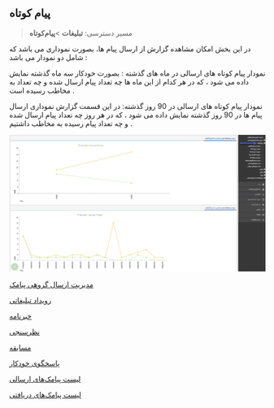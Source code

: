 ﻿## پیام کوتاه

> مسیر دسترسی:  **تبلیغات** >**پیام‌کوتاه** 


در این بخش امکان مشاهده گزارش از ارسال پیام ها، بصورت نموداری می باشد که شامل دو نمودار می باشد :

نمودار پیام کوتاه های ارسالی در ماه های گذشته :  بصورت خودکار سه ماه گذشته نمایش داده می شود ، که در هر کدام از این ماه ها چه تعداد پیام ارسال شده و چه تعداد به مخاطب رسیده است .  

 

نمودار پیام کوتاه های ارسالی در 90 روز گذشته:  در این قسمت گزارش نموداری ارسال پیام ها در 90 روز گذشته نمایش داده می شود ، که در هر روز چه تعداد پیام ارسال شده و چه تعداد پیام رسیده به مخاطب داشتیم . 

![](advertising-sms.png)

[مدیریت ارسال گروهی پیامک]( http://septadocs.1st.co.com/payamgostar/documents/%D8%B5%D9%81%D8%AD%D9%87%E2%80%8C%DB%8C-%D8%A7%D8%B5%D9%84%DB%8C-%D8%A7%D8%B1%D8%B3%D8%A7%D9%84-%DA%AF%D8%B1%D9%88%D9%87%DB%8C-%D9%BE%DB%8C%D8%A7%D9%85%DA%A9?selectedId=9b40cbb9-49a8-4cb5-a601-76143fd367e6&menuItemType=1&versionId=a1cb5bd2-9978-4ca7-b9d6-08d951882868)

[رویداد تبلیغاتی]( http://septadocs.1st.co.com/payamgostar/documents/%D8%B5%D9%81%D8%AD%D9%87%E2%80%8C%DB%8C-%D8%A7%D8%B5%D9%84%DB%8C-%D8%B1%D9%88%DB%8C%D8%AF%D8%A7%D8%AF-%D8%AA%D8%A8%D9%84%DB%8C%D8%BA%D8%A7%D8%AA%DB%8C-%D9%BE%DB%8C%D8%A7%D9%85%DA%A9?selectedId=1d3ab477-bba1-eb11-a032-ac1f6bc6cd90&menuItemType=1&versionId=a1cb5bd2-9978-4ca7-b9d6-08d951882868)

[خبرنامه]( http://septadocs.1st.co.com/payamgostar/documents/%D8%B5%D9%81%D8%AD%D9%87-%DB%8C-%D8%A7%D8%B5%D9%84%DB%8C-%D8%AE%D8%A8%D8%B1%D9%86%D8%A7%D9%85%D9%87-%D9%BE%DB%8C%D8%A7%D9%85%DA%A9?selectedId=51fb3282-9f93-41a1-ba0e-a8b1438e0588&menuItemType=1&versionId=a1cb5bd2-9978-4ca7-b9d6-08d951882868)

 [نظرسنجی]( http://septadocs.1st.co.com/payamgostar/documents/%D8%B5%D9%81%D8%AD%D9%87%E2%80%8C%DB%8C-%D8%A7%D8%B5%D9%84%DB%8C-%D9%86%D8%B8%D8%B1%D8%B3%D9%86%D8%AC%DB%8C?selectedId=4a3da2c4-c4ec-46ed-8516-9ce84554f619&menuItemType=1&versionId=a1cb5bd2-9978-4ca7-b9d6-08d951882868)
 
[مسابقه]( http://septadocs.1st.co.com/payamgostar/documents/%D8%B5%D9%81%D8%AD%D9%87%E2%80%8C%DB%8C-%D8%A7%D8%B5%D9%84%DB%8C-%D9%85%D8%B3%D8%A7%D8%A8%D9%82%D9%87?selectedId=c71d7f3c-a121-47ba-9ba3-9ce12a2cf2dc&menuItemType=1&versionId=a1cb5bd2-9978-4ca7-b9d6-08d951882868)

[پاسخگوی خودکار]( http://septadocs.1st.co.com/payamgostar/documents/%D8%B5%D9%81%D8%AD%D9%87-%DB%8C-%D8%A7%D8%B5%D9%84%DB%8C-%D9%BE%D8%A7%D8%B3%D8%AE%DA%AF%D9%88-%D8%AE%D9%88%D8%AF%DA%A9%D8%A7%D8%B1?selectedId=143ab477-bba1-eb11-a032-ac1f6bc6cd90&menuItemType=1&versionId=a1cb5bd2-9978-4ca7-b9d6-08d951882868)

[لیست پیامک‌های ارسالی]( http://septadocs.1st.co.com/payamgostar/documents/%D9%84%DB%8C%D8%B3%D8%AA-%D9%BE%DB%8C%D8%A7%D9%85%DA%A9%E2%80%8C%D9%87%D8%A7%DB%8C-%D8%A7%D8%B1%D8%B3%D8%A7%D9%84%DB%8C-?selectedId=4d5c0f47-f8e9-4f82-550c-08d966729247&menuItemType=1&versionId=a1cb5bd2-9978-4ca7-b9d6-08d951882868)

[لیست پیامک‌های دریافتی]( http://septadocs.1st.co.com/payamgostar/documents/%D9%84%DB%8C%D8%B3%D8%AA-%D9%BE%DB%8C%D8%A7%D9%85%DA%A9-%D9%87%D8%A7%DB%8C-%D8%AF%D8%B1%DB%8C%D8%A7%D9%81%D8%AA%DB%8C?selectedId=3a01db51-4c90-4868-8d48-08d977603f16&menuItemType=1&versionId=a1cb5bd2-9978-4ca7-b9d6-08d951882868)


